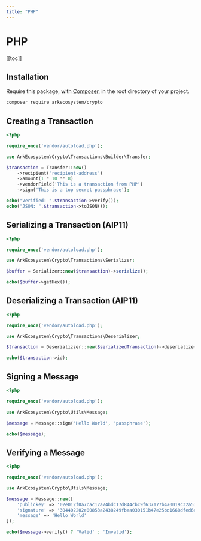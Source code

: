```yaml
---
title: "PHP"
---
```


# PHP

[[toc]]

## Installation

Require this package, with [Composer](https://getcomposer.org/), in the root directory of your project.

```bash
composer require arkecosystem/crypto
```

## Creating a Transaction

```php
<?php

require_once('vendor/autoload.php');

use ArkEcosystem\Crypto\Transactions\Builder\Transfer;

$transaction = Transfer::new()
    ->recipient('recipient-address')
    ->amount(1 * 10 ** 8)
    ->vendorField('This is a transaction from PHP')
    ->sign('This is a top secret passphrase');

echo("Verified: ".$transaction->verify());
echo("JSON: ".$transaction->toJSON());
```

## Serializing a Transaction (AIP11)

```php
<?php

require_once('vendor/autoload.php');

use ArkEcosystem\Crypto\Transactions\Serializer;

$buffer = Serializer::new($transaction)->serialize();

echo($buffer->getHex());
```

## Deserializing a Transaction (AIP11)

```php
<?php

require_once('vendor/autoload.php');

use ArkEcosystem\Crypto\Transactions\Deserializer;

$transaction = Deserializzer::new($serializedTransaction)->deserialize();

echo($transaction->id);
```

## Signing a Message

```php
<?php

require_once('vendor/autoload.php');

use ArkEcosystem\Crypto\Utils\Message;

$message = Message::sign('Hello World', 'passphrase');

echo($message);
```

## Verifying a Message

```php
<?php

require_once('vendor/autoload.php');

use ArkEcosystem\Crypto\Utils\Message;

$message = Message::new([
    'publickey' => '02e012f0a7cac12a74bdc17d844cbc9f637177b470019c32a53cef94c7a56e2ea9',
    'signature' => '304402202e00853a2438249fbaa030151b47e25bc1668dfed6eb7bc159fb347e50e7a87e0220472dcef61c89904fd05e2069cedf89ccbf644fe8d741a0b78aa3933056ca0802',
    'message' => 'Hello World'
]);

echo($message->verify() ? 'Valid' : 'Invalid');
```
